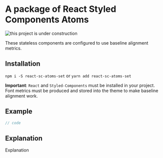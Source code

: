 # A package of React Styled Components Atoms

![this project is under construction](https://klimcode.github.io/base/construction.png)

These stateless components are configured to use baseline alignment metrics.

## Installation

`npm i -S react-sc-atoms-set` or `yarn add react-sc-atoms-set`

**Important**: `React` and `Styled-Components` must be installed in your project. Font metrics must be produced and stored into the theme to make baseline alignment work.

## Example

```js
// code
```

## Explanation

Explanation
